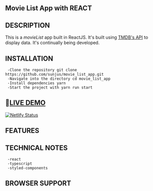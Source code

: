 ## Movie List App with REACT


## DESCRIPTION
This is a _movieList_ app built in ReactJS. It's built using [TMDB's API](https://www.themoviedb.org/documentation/api/) to display data. It's continually being developed.

## INSTALLATION

     -Clone the repository git clone https://github.com/sunjus/movie_list_app.git
     -Navigate into the directory cd movie_list_app
     -Install dependencies yarn
     -Start the project with yarn run start

## 🚩[LIVE DEMO](https://movie-wonderful.netlify.app/)
[![Netlify Status](https://api.netlify.com/api/v1/badges/cab6d56a-01ec-419c-8a69-24e13e78acb2/deploy-status)](https://movie-wonderful.netlify.app/)

## FEATURES

## TECHNICAL NOTES
     -react
     -typescript
     -styled-components

## BROWSER SUPPORT
